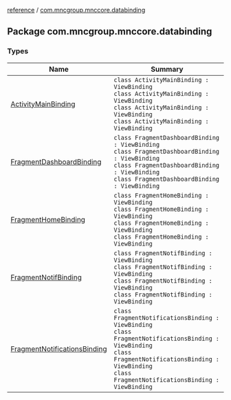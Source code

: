 [reference](../index.md) / [com.mncgroup.mnccore.databinding](./index.md)

## Package com.mncgroup.mnccore.databinding

### Types

| Name | Summary |
|---|---|
| [ActivityMainBinding](-activity-main-binding/index.md) | `class ActivityMainBinding : ViewBinding`<br>`class ActivityMainBinding : ViewBinding`<br>`class ActivityMainBinding : ViewBinding`<br>`class ActivityMainBinding : ViewBinding` |
| [FragmentDashboardBinding](-fragment-dashboard-binding/index.md) | `class FragmentDashboardBinding : ViewBinding`<br>`class FragmentDashboardBinding : ViewBinding`<br>`class FragmentDashboardBinding : ViewBinding`<br>`class FragmentDashboardBinding : ViewBinding` |
| [FragmentHomeBinding](-fragment-home-binding/index.md) | `class FragmentHomeBinding : ViewBinding`<br>`class FragmentHomeBinding : ViewBinding`<br>`class FragmentHomeBinding : ViewBinding`<br>`class FragmentHomeBinding : ViewBinding` |
| [FragmentNotifBinding](-fragment-notif-binding/index.md) | `class FragmentNotifBinding : ViewBinding`<br>`class FragmentNotifBinding : ViewBinding`<br>`class FragmentNotifBinding : ViewBinding`<br>`class FragmentNotifBinding : ViewBinding` |
| [FragmentNotificationsBinding](-fragment-notifications-binding/index.md) | `class FragmentNotificationsBinding : ViewBinding`<br>`class FragmentNotificationsBinding : ViewBinding`<br>`class FragmentNotificationsBinding : ViewBinding`<br>`class FragmentNotificationsBinding : ViewBinding` |
